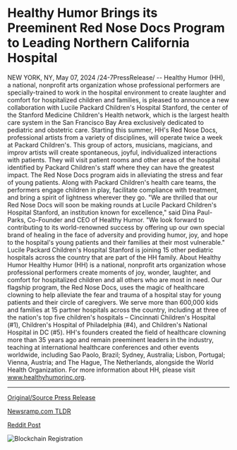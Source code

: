 # Healthy Humor Brings its Preeminent Red Nose Docs Program to Leading Northern California Hospital

NEW YORK, NY, May 07, 2024 /24-7PressRelease/ -- Healthy Humor (HH), a national, nonprofit arts organization whose professional performers are specially-trained to work in the hospital environment to create laughter and comfort for hospitalized children and families, is pleased to announce a new collaboration with Lucile Packard Children's Hospital Stanford, the center of the Stanford Medicine Children's Health network, which is the largest health care system in the San Francisco Bay Area exclusively dedicated to pediatric and obstetric care.  Starting this summer, HH's Red Nose Docs, professional artists from a variety of disciplines, will operate twice a week at Packard Children's. This group of actors, musicians, magicians, and improv artists will create spontaneous, joyful, individualized interactions with patients. They will visit patient rooms and other areas of the hospital identified by Packard Children's staff where they can have the greatest impact. The Red Nose Docs program aids in alleviating the stress and fear of young patients. Along with Packard Children's health care teams, the performers engage children in play, facilitate compliance with treatment, and bring a spirit of lightness wherever they go.   "We are thrilled that our Red Nose Docs will soon be making rounds at Lucile Packard Children's Hospital Stanford, an institution known for excellence," said Dina Paul-Parks, Co-Founder and CEO of Healthy Humor. "We look forward to contributing to its world-renowned success by offering up our own special brand of healing in the face of adversity and providing humor, joy, and hope to the hospital's young patients and their families at their most vulnerable."  Lucile Packard Children's Hospital Stanford is joining 15 other pediatric hospitals across the country that are part of the HH family.  About Healthy Humor Healthy Humor (HH) is a national, nonprofit arts organization whose professional performers create moments of joy, wonder, laughter, and comfort for hospitalized children and all others who are most in need. Our flagship program, the Red Nose Docs, uses the magic of healthcare clowning to help alleviate the fear and trauma of a hospital stay for young patients and their circle of caregivers. We serve more than 600,000 kids and families at 15 partner hospitals across the country, including at three of the nation's top five children's hospitals – Cincinnati Children's Hospital (#1), Children's Hospital of Philadelphia (#4), and Children's National Hospital in DC (#5).   HH's founders created the field of healthcare clowning more than 35 years ago and remain preeminent leaders in the industry, teaching at international healthcare conferences and other events worldwide, including Sao Paolo, Brazil; Sydney, Australia; Lisbon, Portugal; Vienna, Austria; and The Hague, The Netherlands, alongside the World Health Organization.  For more information about HH, please visit www.healthyhumorinc.org. 

---

[Original/Source Press Release](https://newlive.24-7pressrelease.com/press-release/510698/healthy-humor-brings-its-preeminent-red-nose-docs-program-to-leading-northern-california-hospital)
                    

[Newsramp.com TLDR](https://newsramp.com/curated-news/healthy-humor-announces-collaboration-with-lucile-packard-children-s-hospital-stanford/38ceaa3baaf279b474448dbd598f95e0) 

 



[Reddit Post](https://www.reddit.com/r/HealthCareNewsInfo/comments/1cpq9yn/healthy_humor_announces_collaboration_with_lucile/) 



![Blockchain Registration](https://cdn.newsramp.app/24-7PressRelease/qrcode/245/11/pondJqK_.webp)